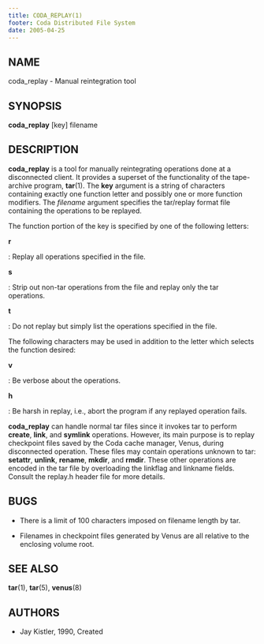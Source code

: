 ```yaml
---
title: CODA_REPLAY(1)
footer: Coda Distributed File System
date: 2005-04-25
---
```


## NAME

coda\_replay - Manual reintegration tool

## SYNOPSIS

**coda\_replay** \[key] filename

## DESCRIPTION

**coda\_replay** is a tool for manually reintegrating operations done at
a disconnected client. It provides a superset of the functionality of
the tape-archive program, **tar**(1). The **key** argument is a string of
characters containing exactly one function letter and possibly one or
more function modifiers. The *filename* argument specifies the
tar/replay format file containing the operations to be replayed.

The function portion of the key is specified by one of the following
letters:

**r**

:   Replay all operations specified in the file.

**s**

:   Strip out non-tar operations from the file and replay only the tar
    operations.

**t**

:   Do not replay but simply list the operations specified in the file.

The following characters may be used in addition to the letter which
selects the function desired:

**v**

:   Be verbose about the operations.

**h**

:   Be harsh in replay, i.e., abort the program if any replayed
    operation fails.

**coda\_replay** can handle normal tar files since it invokes tar to
perform **create**, **link**, and **symlink** operations. However, its
main purpose is to replay checkpoint files saved by the Coda cache
manager, Venus, during disconnected operation. These files may contain
operations unknown to tar: **setattr**, **unlink**, **rename**,
**mkdir**, and **rmdir**. These other operations are encoded in the tar
file by overloading the linkflag and linkname fields. Consult the
replay.h header file for more details.

## BUGS

- There is a limit of 100 characters imposed on filename length by tar.

- Filenames in checkpoint files generated by Venus are all relative to the
  enclosing volume root.

## SEE ALSO

**tar**(1), **tar**(5), **venus**(8)

## AUTHORS

- Jay Kistler, 1990, Created
